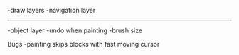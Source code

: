 -draw layers
-navigation layer

------------------------
-object layer
-undo when painting
-brush size

Bugs
-painting skips blocks with fast moving cursor
